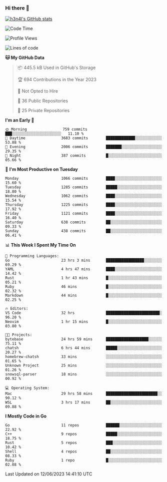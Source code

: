 ### Hi there 👋

[![h3n4l's GitHub stats](https://github-readme-stats.vercel.app/api?username=h3n4l&count_private=true&show_icons=true&theme=radical)](https://github.com/h3n4l/github-readme-stats)

<!--START_SECTION:waka-->
![Code Time](http://img.shields.io/badge/Code%20Time-1%2C310%20hrs%2039%20mins-blue)

![Profile Views](http://img.shields.io/badge/Profile%20Views-1-blue)

![Lines of code](https://img.shields.io/badge/From%20Hello%20World%20I%27ve%20Written-3.1%20million%20lines%20of%20code-blue)

**🐱 My GitHub Data** 

> 📦 445.5 kB Used in GitHub's Storage 
 > 
> 🏆 694 Contributions in the Year 2023
 > 
> 🚫 Not Opted to Hire
 > 
> 📜 36 Public Repositories 
 > 
> 🔑 25 Private Repositories 
 > 
**I'm an Early 🐤** 

```text
🌞 Morning                759 commits         ███░░░░░░░░░░░░░░░░░░░░░░   11.10 % 
🌆 Daytime                3683 commits        █████████████░░░░░░░░░░░░   53.88 % 
🌃 Evening                2006 commits        ███████░░░░░░░░░░░░░░░░░░   29.35 % 
🌙 Night                  387 commits         █░░░░░░░░░░░░░░░░░░░░░░░░   05.66 % 
```
📅 **I'm Most Productive on Tuesday** 

```text
Monday                   1066 commits        ████░░░░░░░░░░░░░░░░░░░░░   15.60 % 
Tuesday                  1285 commits        █████░░░░░░░░░░░░░░░░░░░░   18.80 % 
Wednesday                1062 commits        ████░░░░░░░░░░░░░░░░░░░░░   15.54 % 
Thursday                 1225 commits        ████░░░░░░░░░░░░░░░░░░░░░   17.92 % 
Friday                   1121 commits        ████░░░░░░░░░░░░░░░░░░░░░   16.40 % 
Saturday                 638 commits         ██░░░░░░░░░░░░░░░░░░░░░░░   09.33 % 
Sunday                   438 commits         ██░░░░░░░░░░░░░░░░░░░░░░░   06.41 % 
```


📊 **This Week I Spent My Time On** 

```text
💬 Programming Languages: 
Go                       23 hrs 3 mins       █████████████████░░░░░░░░   69.29 % 
YAML                     4 hrs 47 mins       ████░░░░░░░░░░░░░░░░░░░░░   14.42 % 
Rust                     1 hr 43 mins        █░░░░░░░░░░░░░░░░░░░░░░░░   05.21 % 
Ruby                     46 mins             █░░░░░░░░░░░░░░░░░░░░░░░░   02.32 % 
Markdown                 44 mins             █░░░░░░░░░░░░░░░░░░░░░░░░   02.25 % 

🔥 Editors: 
VS Code                  32 hrs              ████████████████████████░   96.20 % 
Neovim                   1 hr 15 mins        █░░░░░░░░░░░░░░░░░░░░░░░░   03.80 % 

🐱‍💻 Projects: 
bytebase                 24 hrs 59 mins      ███████████████████░░░░░░   75.11 % 
chatsh                   6 hrs 44 mins       █████░░░░░░░░░░░░░░░░░░░░   20.27 % 
homebrew-chatsh          33 mins             ░░░░░░░░░░░░░░░░░░░░░░░░░   01.65 % 
Unknown Project          25 mins             ░░░░░░░░░░░░░░░░░░░░░░░░░   01.26 % 
snowsql-parser           18 mins             ░░░░░░░░░░░░░░░░░░░░░░░░░   00.92 % 

💻 Operating System: 
Mac                      29 hrs 58 mins      ███████████████████████░░   90.12 % 
WSL                      3 hrs 17 mins       ██░░░░░░░░░░░░░░░░░░░░░░░   09.88 % 
```

**I Mostly Code in Go** 

```text
Go                       11 repos            ██████░░░░░░░░░░░░░░░░░░░   22.92 % 
C++                      9 repos             █████░░░░░░░░░░░░░░░░░░░░   18.75 % 
Rust                     5 repos             ███░░░░░░░░░░░░░░░░░░░░░░   10.42 % 
Shell                    4 repos             ██░░░░░░░░░░░░░░░░░░░░░░░   08.33 % 
Ruby                     1 repo              █░░░░░░░░░░░░░░░░░░░░░░░░   02.08 % 
```




 Last Updated on 12/06/2023 14:41:10 UTC
<!--END_SECTION:waka-->

